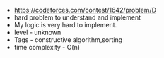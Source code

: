 * https://codeforces.com/contest/1642/problem/D
* hard problem to understand and implement
* My logic is very hard to implement.
* level - unknown
* Tags - constructive algorithm,sorting
* time complexity - O(n)
